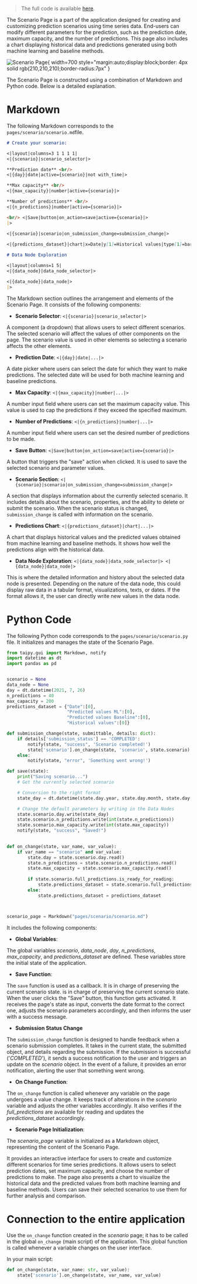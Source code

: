 > The full code is available
<a href="./../src/src.zip" download>here</a>.

The Scenario Page is a part of the application designed for creating and 
customizing prediction scenarios using time series data. End-users can modify different parameters 
for the prediction, such as the prediction date, maximum capacity, 
and the number of predictions. This page also includes a chart displaying historical data 
and predictions generated using both machine learning and baseline methods.

![Scenario Page](result.png){ width=700 style="margin:auto;display:block;border: 4px solid rgb(210,210,210);border-radius:7px" }

The Scenario Page is constructed using a combination of Markdown and Python code. Below is a detailed explanation.

# Markdown

The following Markdown corresponds to the `pages/scenario/scenario.md`file.

```markdown
# Create your scenario:

<|layout|columns=3 1 1 1 1|
<|{scenario}|scenario_selector|>

**Prediction date** <br/>
<|{day}|date|active={scenario}|not with_time|>

**Max capacity** <br/>
<|{max_capacity}|number|active={scenario}|>

**Number of predictions** <br/>
<|{n_predictions}|number|active={scenario}|>

<br/> <|Save|button|on_action=save|active={scenario}|>
|>
 
<|{scenario}|scenario|on_submission_change=submission_change|>

<|{predictions_dataset}|chart|x=Date|y[1]=Historical values|type[1]=bar|y[2]=Predicted values ML|y[3]=Predicted values Baseline|>

# Data Node Exploration

<|layout|columns=1 5|
<|{data_node}|data_node_selector|>

<|{data_node}|data_node|>
|>
```

The Markdown section outlines the arrangement and elements of the Scenario Page. It consists of the following components:

- **Scenario Selector**: `<|{scenario}|scenario_selector|>`

A component (a dropdown) that allows users to select different scenarios. The selected scenario will affect the values of other components on the page. The scenario value is used in other elements so selecting a scenario affects the other elements.

- **Prediction Date**: `<|{day}|date|...|>`

A date picker where users can select the date for which they want to make predictions. The selected date will be used for both machine learning and baseline predictions.

- **Max Capacity**: `<|{max_capacity}|number|...|>`

A number input field where users can set the maximum capacity value. This value is used to cap the predictions if they exceed the specified maximum.

- **Number of Predictions**: `<|{n_predictions}|number|...|>`

A number input field where users can set the desired number of predictions to be made.

- **Save Button**: `<|Save|button|on_action=save|active={scenario}|>`

A button that triggers the "save" action when clicked. It is used to save the selected scenario and parameter values.

- **Scenario Section**: `<|{scenario}|scenario|on_submission_change=submission_change|>`

A section that displays information about the currently selected scenario. It includes details about the scenario, properties, and the ability to delete or submit the scenario. When the scenario status is changed, `submission_change` is called with information on the scenario.

- **Predictions Chart**: `<|{predictions_dataset}|chart|...|>`

A chart that displays historical values and the predicted values obtained from machine learning and baseline methods. It shows how well the predictions align with the historical data.

- **Data Node Exploration**: `<|{data_node}|data_node_selector|> <|{data_node}|data_node|>`

This is where the detailed information and history about the selected data node is presented. Depending on the nature of the data node, this could display raw data in a tabular format, visualizations, texts, or dates. If the format allows it, the user can directly write new values in the data node.


# Python Code

The following Python code corresponds to the `pages/scenario/scenario.py` file. It initializes and manages the state of the Scenario Page.

```python
from taipy.gui import Markdown, notify
import datetime as dt
import pandas as pd


scenario = None
data_node = None
day = dt.datetime(2021, 7, 26)
n_predictions = 40
max_capacity = 200
predictions_dataset = {"Date":[0], 
                       "Predicted values ML":[0],
                       "Predicted values Baseline":[0],
                       "Historical values":[0]}

def submission_change(state, submittable, details: dict):
    if details['submission_status'] == 'COMPLETED':
        notify(state, "success", 'Scenario completed!')
        state['scenario'].on_change(state, 'scenario', state.scenario)
    else:
        notify(state, "error", 'Something went wrong!')

def save(state):
    print("Saving scenario...")
    # Get the currently selected scenario

    # Conversion to the right format
    state_day = dt.datetime(state.day.year, state.day.month, state.day.day)

    # Change the default parameters by writing in the Data Nodes
    state.scenario.day.write(state_day)
    state.scenario.n_predictions.write(int(state.n_predictions))
    state.scenario.max_capacity.write(int(state.max_capacity))
    notify(state, "success", "Saved!")
    

def on_change(state, var_name, var_value):
    if var_name == "scenario" and var_value:
        state.day = state.scenario.day.read()
        state.n_predictions = state.scenario.n_predictions.read()
        state.max_capacity = state.scenario.max_capacity.read()
        
        if state.scenario.full_predictions.is_ready_for_reading:
            state.predictions_dataset = state.scenario.full_predictions.read()
        else:
            state.predictions_dataset = predictions_dataset



scenario_page = Markdown("pages/scenario/scenario.md")
```


It includes the following components:

- **Global Variables**:

The global variables *scenario*, *data_node*, *day*, *n_predictions*, *max_capacity*, and *predictions_dataset* are defined. These variables store the initial state of the application.

- **Save Function**:

The `save` function is used as a callback. It is in charge of preserving the current scenario state.  is in charge of preserving the current scenario state. 
When the user clicks the "Save" button, this function gets activated. 
It receives the page's state as input, converts the date format to the correct one, 
adjusts the scenario parameters accordingly, and then informs the user with a success message.

- **Submission Status Change**

The `submission_change` function is designed to handle feedback when a scenario submission completes. It takes in the current state, the submitted object, and details regarding the submission. If the submission is successful ('*COMPLETED*'), it sends a success notification to the user and triggers an update on the *scenario* object. In the event of a failure, it provides an error notification, alerting the user that something went wrong.

- **On Change Function**:

The `on_change` function is called whenever any variable on the page undergoes a value change. 
It keeps track of alterations in the *scenario* variable and adjusts the other variables accordingly. 
It also verifies if the *full_predictions* are available for reading and updates the *predictions_dataset* accordingly.

- **Scenario Page Initialization**:

The *scenario_page* variable is initialized as a Markdown object, representing the content of the Scenario Page.

It provides an interactive interface for users to create and customize different scenarios for time series predictions. It allows users to select prediction dates, 
set maximum capacity, and choose the number of predictions to make. The page also presents a chart to visualize the historical data and the predicted values from 
both machine learning and baseline methods. Users can save their selected scenarios to use them for further analysis and comparison. 

# Connection to the entire application

Use the `on_change` function created in the *scenario* page; it has to be called in the global `on_change` (main script) of the application. 
This global function is called whenever a variable changes on the user interface. 

In your main script:

```python
def on_change(state, var_name: str, var_value):
    state['scenario'].on_change(state, var_name, var_value)
```